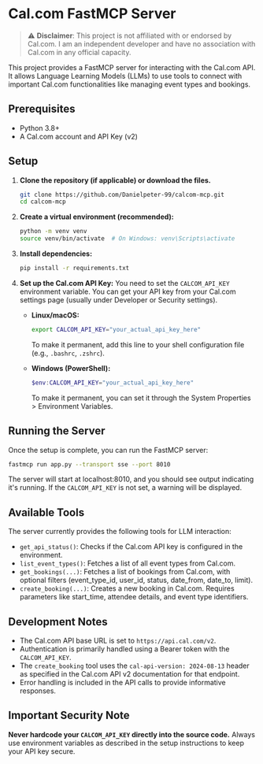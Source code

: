 # Cal.com FastMCP Server

> ⚠️ **Disclaimer**: This project is not affiliated with or endorsed by Cal.com. I am an independent developer and have no association with Cal.com in any official capacity.

This project provides a FastMCP server for interacting with the Cal.com API. It allows Language Learning Models (LLMs) to use tools to connect with important Cal.com functionalities like managing event types and bookings.

## Prerequisites

- Python 3.8+
- A Cal.com account and API Key (v2)

## Setup

1.  **Clone the repository (if applicable) or download the files.**
    ```bash
    git clone https://github.com/Danielpeter-99/calcom-mcp.git
    cd calcom-mcp
    ```
    
2.  **Create a virtual environment (recommended):**
    ```bash
    python -m venv venv
    source venv/bin/activate  # On Windows: venv\Scripts\activate
    ```

3.  **Install dependencies:**
    ```bash
    pip install -r requirements.txt
    ```

4.  **Set up the Cal.com API Key:**
    You need to set the `CALCOM_API_KEY` environment variable. You can get your API key from your Cal.com settings page (usually under Developer or Security settings).

    -   **Linux/macOS:**
        ```bash
        export CALCOM_API_KEY="your_actual_api_key_here"
        ```
        To make it permanent, add this line to your shell configuration file (e.g., `.bashrc`, `.zshrc`).

    -   **Windows (PowerShell):**
        ```powershell
        $env:CALCOM_API_KEY="your_actual_api_key_here"
        ```
        To make it permanent, you can set it through the System Properties > Environment Variables.

## Running the Server

Once the setup is complete, you can run the FastMCP server:

```bash
fastmcp run app.py --transport sse --port 8010
```

The server will start at localhost:8010, and you should see output indicating it's running. If the `CALCOM_API_KEY` is not set, a warning will be displayed.

## Available Tools

The server currently provides the following tools for LLM interaction:

-   `get_api_status()`: Checks if the Cal.com API key is configured in the environment.
-   `list_event_types()`: Fetches a list of all event types from Cal.com.
-   `get_bookings(...)`: Fetches a list of bookings from Cal.com, with optional filters (event_type_id, user_id, status, date_from, date_to, limit).
-   `create_booking(...)`: Creates a new booking in Cal.com. Requires parameters like start_time, attendee details, and event type identifiers.

## Development Notes

-   The Cal.com API base URL is set to `https://api.cal.com/v2`.
-   Authentication is primarily handled using a Bearer token with the `CALCOM_API_KEY`.
-   The `create_booking` tool uses the `cal-api-version: 2024-08-13` header as specified in the Cal.com API v2 documentation for that endpoint.
-   Error handling is included in the API calls to provide informative responses.

## Important Security Note

**Never hardcode your `CALCOM_API_KEY` directly into the source code.** Always use environment variables as described in the setup instructions to keep your API key secure.
